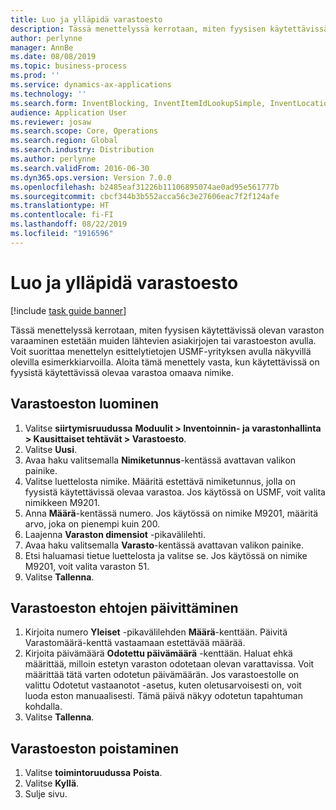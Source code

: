 ```yaml
---
title: Luo ja ylläpidä varastoesto
description: Tässä menettelyssä kerrotaan, miten fyysisen käytettävissä olevan varaston varaaminen estetään muiden lähtevien asiakirjojen tai varastoeston avulla.
author: perlynne
manager: AnnBe
ms.date: 08/08/2019
ms.topic: business-process
ms.prod: ''
ms.service: dynamics-ax-applications
ms.technology: ''
ms.search.form: InventBlocking, InventItemIdLookupSimple, InventLocationIdLookup
audience: Application User
ms.reviewer: josaw
ms.search.scope: Core, Operations
ms.search.region: Global
ms.search.industry: Distribution
ms.author: perlynne
ms.search.validFrom: 2016-06-30
ms.dyn365.ops.version: Version 7.0.0
ms.openlocfilehash: b2485eaf31226b11106895074ae0ad95e561777b
ms.sourcegitcommit: cbcf344b3b552acca56c3e27606eac7f2f124afe
ms.translationtype: HT
ms.contentlocale: fi-FI
ms.lasthandoff: 08/22/2019
ms.locfileid: "1916596"
---
```

# <a name="create-and-maintain-an-inventory-blocking"></a>Luo ja ylläpidä varastoesto

[!include [task guide banner](../../includes/task-guide-banner.md)]

Tässä menettelyssä kerrotaan, miten fyysisen käytettävissä olevan varaston varaaminen estetään muiden lähtevien asiakirjojen tai varastoeston avulla. Voit suorittaa menettelyn esittelytietojen USMF-yrityksen avulla näkyvillä olevilla esimerkkiarvoilla. Aloita tämä menettely vasta, kun käytettävissä on fyysistä käytettävissä olevaa varastoa omaava nimike.


## <a name="create-an-inventory-blocking"></a>Varastoeston luominen
1. Valitse **siirtymisruudussa** **Moduulit > Inventoinnin- ja varastonhallinta > Kausittaiset tehtävät > Varastoesto**.
2. Valitse **Uusi**.
3. Avaa haku valitsemalla **Nimiketunnus**-kentässä avattavan valikon painike.
4. Valitse luettelosta nimike. Määritä estettävä nimiketunnus, jolla on fyysistä käytettävissä olevaa varastoa. Jos käytössä on USMF, voit valita nimikkeen M9201.  
5. Anna **Määrä**-kentässä numero. Jos käytössä on nimike M9201, määritä arvo, joka on pienempi kuin 200.
6. Laajenna **Varaston dimensiot** -pikavälilehti.
7. Avaa haku valitsemalla **Varasto**-kentässä avattavan valikon painike.
8. Etsi haluamasi tietue luettelosta ja valitse se. Jos käytössä on nimike M9201, voit valita varaston 51.  
9. Valitse **Tallenna**.

## <a name="update-the-conditions-of-the-inventory-blocking"></a>Varastoeston ehtojen päivittäminen
1. Kirjoita numero **Yleiset** -pikavälilehden **Määrä**-kenttään. Päivitä Varastomäärä-kenttä vastaamaan estettävää määrää.  
2. Kirjoita päivämäärä **Odotettu päivämäärä** -kenttään. Haluat ehkä määrittää, milloin estetyn varaston odotetaan olevan varattavissa. Voit määrittää tätä varten odotetun päivämäärän. Jos varastoestolle on valittu Odotetut vastaanotot -asetus, kuten oletusarvoisesti on, voit luoda eston manuaalisesti. Tämä päivä näkyy odotetun tapahtuman kohdalla.  
3. Valitse **Tallenna**.

## <a name="remove-the-inventory-blocking"></a>Varastoeston poistaminen
1. Valitse **toimintoruudussa** **Poista**.
2. Valitse **Kyllä**.
3. Sulje sivu.


